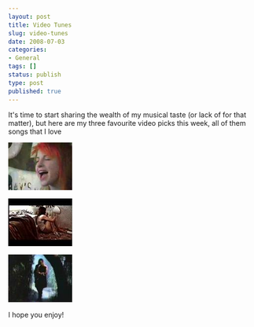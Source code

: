 ```yaml
---
layout: post
title: Video Tunes
slug: video-tunes
date: 2008-07-03
categories:
- General
tags: []
status: publish
type: post
published: true
---
```

<p style="text-align: left;">It's time to start sharing the wealth of my musical taste (or lack of for that matter), but here are my three favourite video picks this week, all of them songs that I love</p>

<p><a title="Paramore" href="http://youtube.com/watch?v=KiR838VOCrA" target="_blank"><img class="alignnone size-medium wp-image-4 aligncenter" title="Paramore - Misery Business (acoustic)" src="/assets/uploads/2008/07/miserybusiness.jpg" alt="Paramore - Misery Business (acoustic)" /></a></p>
<p><a title="Butch Walker" href="http://youtube.com/watch?v=PMDMMfrDUBI" target="_blank"><img class="size-medium wp-image-5" title="Butch Walker - Bethamphetamine" src="/assets/uploads/2008/07/beth.jpg" alt="Butch Walker - Bethamphetamine" /></a></p>
<p><a title="Dave Matthews" href="http://youtube.com/watch?v=DbC2iMFMcuk" target="_blank"><img class="alignnone size-medium wp-image-6 aligncenter" title="Dave Matthews - Don\'t Drink The Water" src="/assets/uploads/2008/07/dontdrinkthewater.jpg" alt="Dave Matthews - Don\'t Drink The Water" /></a></p>

<p>I hope you enjoy!</p>
